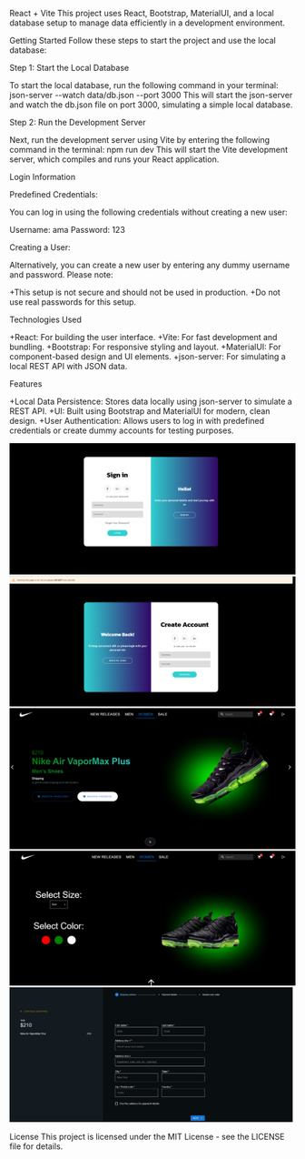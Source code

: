 React + Vite
This project uses React, Bootstrap, MaterialUI, and a local database setup to manage data efficiently in a development environment.

Getting Started
Follow these steps to start the project and use the local database:

Step 1: Start the Local Database

To start the local database, run the following command in your terminal:
json-server --watch data/db.json --port 3000
This will start the json-server and watch the db.json file on port 3000, simulating a simple local database.

Step 2: Run the Development Server

Next, run the development server using Vite by entering the following command in the terminal:
npm run dev
This will start the Vite development server, which compiles and runs your React application.

Login Information

Predefined Credentials:

You can log in using the following credentials without creating a new user:

Username: ama
Password: 123

Creating a User:

Alternatively, you can create a new user by entering any dummy username and password. Please note:

+This setup is not secure and should not be used in production.
+Do not use real passwords for this setup.

Technologies Used

+React: For building the user interface.
+Vite: For fast development and bundling.
+Bootstrap: For responsive styling and layout.
+MaterialUI: For component-based design and UI elements.
+json-server: For simulating a local REST API with JSON data.

Features

+Local Data Persistence: Stores data locally using json-server to simulate a REST API.
+UI: Built using Bootstrap and MaterialUI for modern, clean design.
+User Authentication: Allows users to log in with predefined credentials or create dummy accounts for testing purposes.

![Screenshot 1](src/assets/page-1.png)
![Screenshot 2](src/assets/page-2.png)
![Screenshot 3](src/assets/page-3.png)
![Screenshot 4](src/assets/page-4.png)
![Screenshot 5](src/assets/page-5.png)

License
This project is licensed under the MIT License - see the LICENSE file for details.

